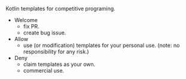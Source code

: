 Kotlin templates for competitive programing.  

- Welcome
  - fix PR.
  - create bug issue. 
- Allow
  - use (or modification) templates for your personal use. (note: no responsibility for any risk.)
- Deny
  - claim templates as your own.
  - commercial use.
